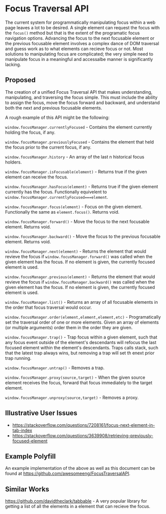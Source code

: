 # Focus Traversal API

The current system for programmatically manipulating focus within a web page leaves a lot to be desired. A single element can request the focus with the `focus()` method but that is the extent of the programatic focus navigation options.  Advancing the focus to the next focusable element or the previous focusable element involves a complex dance of DOM traversal and guess work as to what elements can recieve focus or not.  Most solutions to manipulating focus are complicated; the very simple need to manipulate focus in a meaningful and accessalbe manner is significantly lacking.

## Proposed

The creation of a unified Focus Traversal API that makes understanding, manipulating, and traversing the focus simple.  This must include the ability to assign the focus, move the focus forward and backward, and understand both the next and previous focusable elements.

A rough example of this API might be the following:

`window.focusManager.currentlyFocused` - Contains the element currently holding the focus, if any.

`window.focusManager.previouslyFocused` - Contains the element that held the focus prior to the current focus, if any.

`window.focusManager.history` - An array of the last n historical focus holders.

`window.focusManager.isFocusable(element)` - Returns true if the given element can receive the focus.

`window.focusManager.hasFocus(element)` - Returns true if the given element currently has the focus.  Functionally equivelent to `window.focusManager.currentlyFocused===element`.

`window.focusManager.focus(element)` - Focus on the given element. Functionally the same as `element.focus()`. Returns void.

`window.focusManager.forward()` - Move the focus to the next focusable element.  Returns void.

`window.focusManager.backward()` - Move the focus to the previous focusable element.  Returns void.

`window.focusManager.next(element)` - Returns the element that would revieve the focus if `window.focusManager.forward()` was called when the given element has the focus.  If no element is given, the currently focused element is used.

`window.focusManager.previous(element)` - Returns the element that would revieve the focus if `window.focusManager.backward()` was called when the given element has the focus.  If no element is given, the currently focused element is used.

`window.focusManager.list()` - Returns an array of all focusable elements in the order that focus traversal would occur.

`window.focusManager.order(element,element,element,etc)` - Programatically set the traversal order of one or more elements. Given an array of elements (or multiple arguments) order them in the order they are given.

`window.focusManager.trap()` - Trap focus within a given element, such that any focus event outside of the element's descendants will refocus the last focused element within the element's descendants. Traps calls stack, such that the latest trap always wins, but removing a trap will set th enext prior trap running.

`window.focusManager.untrap()` - Removes a trap.

`window.focusManager.proxy(source,target)` - When the given source element receives the focus, forward that focus immediately to the target element.

`window.focusManager.unproxy(source,target)` - Removes a proxy.

## Illustrative User Issues

 - https://stackoverflow.com/questions/7208161/focus-next-element-in-tab-index
 - https://stackoverflow.com/questions/3639908/retrieving-previously-focused-element

## Example Polyfill

An example implementation of the above as well as this document can be found at https://github.com/awesomeeng/FocusTraversalAPI.

## Similar Works

https://github.com/davidtheclark/tabbable - A very popular library for getting a list of all the elements in a element that can recieve the focus.
